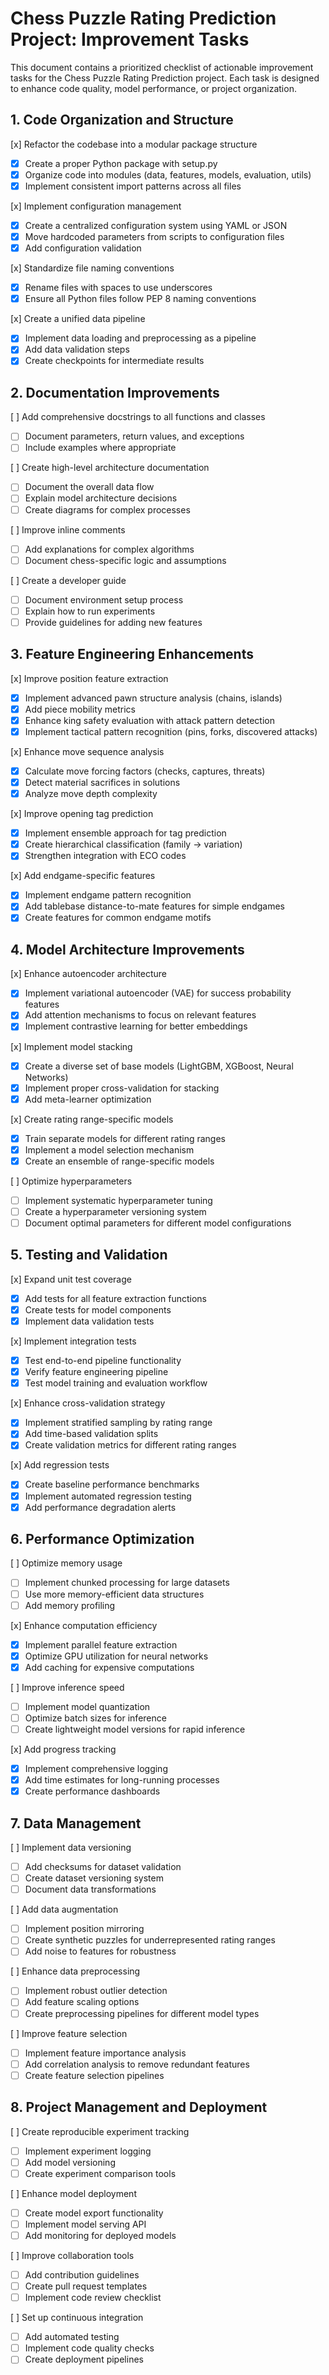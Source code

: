 # Chess Puzzle Rating Prediction Project: Improvement Tasks

This document contains a prioritized checklist of actionable improvement tasks for the Chess Puzzle Rating Prediction project. Each task is designed to enhance code quality, model performance, or project organization.

## 1. Code Organization and Structure

[x] Refactor the codebase into a modular package structure
   - [x] Create a proper Python package with setup.py
   - [x] Organize code into modules (data, features, models, evaluation, utils)
   - [x] Implement consistent import patterns across all files

[x] Implement configuration management
   - [x] Create a centralized configuration system using YAML or JSON
   - [x] Move hardcoded parameters from scripts to configuration files
   - [x] Add configuration validation

[x] Standardize file naming conventions
   - [x] Rename files with spaces to use underscores
   - [x] Ensure all Python files follow PEP 8 naming conventions

[x] Create a unified data pipeline
   - [x] Implement data loading and preprocessing as a pipeline
   - [x] Add data validation steps
   - [x] Create checkpoints for intermediate results

## 2. Documentation Improvements

[ ] Add comprehensive docstrings to all functions and classes
   - [ ] Document parameters, return values, and exceptions
   - [ ] Include examples where appropriate

[ ] Create high-level architecture documentation
   - [ ] Document the overall data flow
   - [ ] Explain model architecture decisions
   - [ ] Create diagrams for complex processes

[ ] Improve inline comments
   - [ ] Add explanations for complex algorithms
   - [ ] Document chess-specific logic and assumptions

[ ] Create a developer guide
   - [ ] Document environment setup process
   - [ ] Explain how to run experiments
   - [ ] Provide guidelines for adding new features

## 3. Feature Engineering Enhancements

[x] Improve position feature extraction
   - [x] Implement advanced pawn structure analysis (chains, islands)
   - [x] Add piece mobility metrics
   - [x] Enhance king safety evaluation with attack pattern detection
   - [x] Implement tactical pattern recognition (pins, forks, discovered attacks)

[x] Enhance move sequence analysis
   - [x] Calculate move forcing factors (checks, captures, threats)
   - [x] Detect material sacrifices in solutions
   - [x] Analyze move depth complexity

[x] Improve opening tag prediction
   - [x] Implement ensemble approach for tag prediction
   - [x] Create hierarchical classification (family → variation)
   - [x] Strengthen integration with ECO codes

[x] Add endgame-specific features
   - [x] Implement endgame pattern recognition
   - [x] Add tablebase distance-to-mate features for simple endgames
   - [x] Create features for common endgame motifs

## 4. Model Architecture Improvements

[x] Enhance autoencoder architecture
   - [x] Implement variational autoencoder (VAE) for success probability features
   - [x] Add attention mechanisms to focus on relevant features
   - [x] Implement contrastive learning for better embeddings

[x] Implement model stacking
   - [x] Create a diverse set of base models (LightGBM, XGBoost, Neural Networks)
   - [x] Implement proper cross-validation for stacking
   - [x] Add meta-learner optimization

[x] Create rating range-specific models
   - [x] Train separate models for different rating ranges
   - [x] Implement a model selection mechanism
   - [x] Create an ensemble of range-specific models

[ ] Optimize hyperparameters
   - [ ] Implement systematic hyperparameter tuning
   - [ ] Create a hyperparameter versioning system
   - [ ] Document optimal parameters for different model configurations

## 5. Testing and Validation

[x] Expand unit test coverage
   - [x] Add tests for all feature extraction functions
   - [x] Create tests for model components
   - [x] Implement data validation tests

[x] Implement integration tests
   - [x] Test end-to-end pipeline functionality
   - [x] Verify feature engineering pipeline
   - [x] Test model training and evaluation workflow

[x] Enhance cross-validation strategy
   - [x] Implement stratified sampling by rating range
   - [x] Add time-based validation splits
   - [x] Create validation metrics for different rating ranges

[x] Add regression tests
   - [x] Create baseline performance benchmarks
   - [x] Implement automated regression testing
   - [x] Add performance degradation alerts

## 6. Performance Optimization

[ ] Optimize memory usage
   - [ ] Implement chunked processing for large datasets
   - [ ] Use more memory-efficient data structures
   - [ ] Add memory profiling

[x] Enhance computation efficiency
   - [x] Implement parallel feature extraction
   - [x] Optimize GPU utilization for neural networks
   - [x] Add caching for expensive computations

[ ] Improve inference speed
   - [ ] Implement model quantization
   - [ ] Optimize batch sizes for inference
   - [ ] Create lightweight model versions for rapid inference

[x] Add progress tracking
   - [x] Implement comprehensive logging
   - [x] Add time estimates for long-running processes
   - [x] Create performance dashboards

## 7. Data Management

[ ] Implement data versioning
   - [ ] Add checksums for dataset validation
   - [ ] Create dataset versioning system
   - [ ] Document data transformations

[ ] Add data augmentation
   - [ ] Implement position mirroring
   - [ ] Create synthetic puzzles for underrepresented rating ranges
   - [ ] Add noise to features for robustness

[ ] Enhance data preprocessing
   - [ ] Implement robust outlier detection
   - [ ] Add feature scaling options
   - [ ] Create preprocessing pipelines for different model types

[ ] Improve feature selection
   - [ ] Implement feature importance analysis
   - [ ] Add correlation analysis to remove redundant features
   - [ ] Create feature selection pipelines

## 8. Project Management and Deployment

[ ] Create reproducible experiment tracking
   - [ ] Implement experiment logging
   - [ ] Add model versioning
   - [ ] Create experiment comparison tools

[ ] Enhance model deployment
   - [ ] Create model export functionality
   - [ ] Implement model serving API
   - [ ] Add monitoring for deployed models

[ ] Improve collaboration tools
   - [ ] Add contribution guidelines
   - [ ] Create pull request templates
   - [ ] Implement code review checklist

[ ] Set up continuous integration
   - [ ] Add automated testing
   - [ ] Implement code quality checks
   - [ ] Create deployment pipelines
